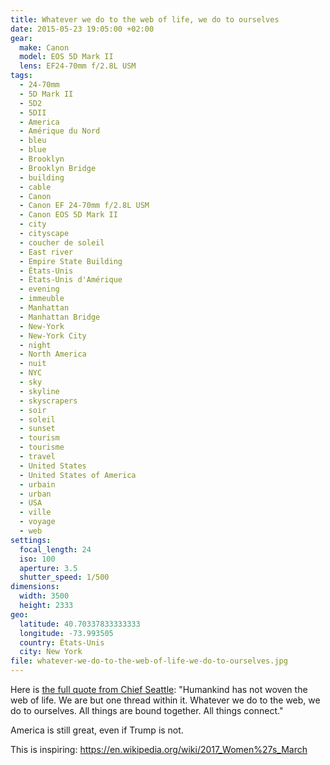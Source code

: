 ```yaml
---
title: Whatever we do to the web of life, we do to ourselves
date: 2015-05-23 19:05:00 +02:00
gear:
  make: Canon
  model: EOS 5D Mark II
  lens: EF24-70mm f/2.8L USM
tags:
  - 24-70mm
  - 5D Mark II
  - 5D2
  - 5DII
  - America
  - Amérique du Nord
  - bleu
  - blue
  - Brooklyn
  - Brooklyn Bridge
  - building
  - cable
  - Canon
  - Canon EF 24-70mm f/2.8L USM
  - Canon EOS 5D Mark II
  - city
  - cityscape
  - coucher de soleil
  - East river
  - Empire State Building
  - États-Unis
  - États-Unis d'Amérique
  - evening
  - immeuble
  - Manhattan
  - Manhattan Bridge
  - New-York
  - New-York City
  - night
  - North America
  - nuit
  - NYC
  - sky
  - skyline
  - skyscrapers
  - soir
  - soleil
  - sunset
  - tourism
  - tourisme
  - travel
  - United States
  - United States of America
  - urbain
  - urban
  - USA
  - ville
  - voyage
  - web
settings:
  focal_length: 24
  iso: 100
  aperture: 3.5
  shutter_speed: 1/500
dimensions:
  width: 3500
  height: 2333
geo:
  latitude: 40.70337833333333
  longitude: -73.993505
  country: États-Unis
  city: New York
file: whatever-we-do-to-the-web-of-life-we-do-to-ourselves.jpg
---
```


Here is <a href="https://www.brainyquote.com/quotes/quotes/c/chiefseatt104989.html">the full quote from Chief Seattle</a>: "Humankind has not woven the web of life. We are but one thread within it. Whatever we do to the web, we do to ourselves. All things are bound together. All things connect."

America is still great, even if Trump is not.

This is inspiring: https://en.wikipedia.org/wiki/2017_Women%27s_March
